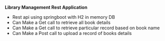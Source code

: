 **Library Management Rest Application**
-  Rest api using springboot with H2 in memory DB
-  Can Make a Get call  to retrieve all book details
-  Can Make a Get call to retrieve particular record based on book name
-  Can Make a Post call to upload a record of books details
